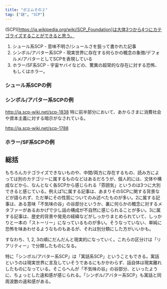 ```yaml
---
title: "ポエムその２"
tag: ["謎", "SCP"]
---
```


(SCP)[https://ja.wikipedia.org/wiki/SCP_Foundation]は大体3つから4つにカテゴライズすることができると思う。

1. シュール系SCP - 意味不明さ/シュールさを狙って書かれた記事
2. シンボル/アバター系SCP - 現実世界に存在する何らかの概念の象徴/デフォルメ/アバターとしてSCPを表現している
3. ホラー/SF系SCP - 宇宙ヤバイなどの、驚異の超常的な存在に対する恐怖、もしくはホラー。

### シュール系SCPの例


### シンボル/アバター系SCPの例
<http://ja.scp-wiki.net/scp-1838>
特に前半部分において、あからさまに消費社会や資本主義に対する暗示がなされている。

<http://ja.scp-wiki.net/scp-1788>

### ホラー/SF系SCPの例

## 総括

もちろんカテゴライズできないものや、中間/両方に存在するもの、読み方によっては別のカテゴリーに属するものなどはあるだろうが、個人的には、文体や構成などから、なんとなく各SCPから感じられる「雰囲気」というのは3つに大別できると感じている。例えば1に属する記事は、あまりそのSCPに関する背景などが語られず、ただ単にその性質についてのみ述べたものが多い。2に属する記事は、ある意味「不気味の谷」の谷部分というか、裏に何らかの概念に対するメタファーがあるおかげで少し話の構成が不自然に感じられることが多い。3に属する記事は、歴史的背景や発見の経緯などがしっかりまとめられていて、しっかりと一本の「ストーリー」になっているものが多い。そうなっていない、単純に恐怖を味あわせるようなものもあるが、それは別分類にした方がいいかも。

すなわち、1, 2, 3の順にだんだんと現実的になっていく。これらの区分けは「リアリティー」で分類したものになる。

特に「シンボル/アバター系SCP」は「寓話系SCP」ということもできる。寓話というのは現実世界に言及していそうであるにもかかわらず、話自体は現実離れしたものになっている。そこらへんが「不気味の谷」の谷部分、といったように、ちょっとした違和感が感じられる。「シンボル/アバター系SCP」も寓話と同周波数の違和感がある。

